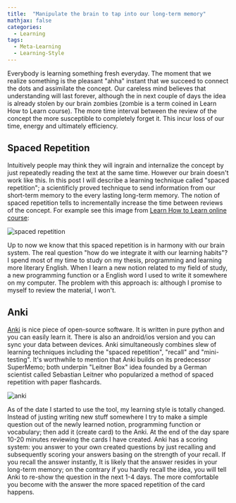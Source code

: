 ```yaml
---
title:  "Manipulate the brain to tap into our long-term memory"
mathjax: false
categories: 
  - Learning
tags:
  - Meta-Learning
  - Learning-Style
---
```


Everybody is learning something fresh everyday. The moment that we realize something is the pleasant "ahha" instant that we succeed to connect the dots and assimilate the concept. Our careless mind believes that understanding will last forever, although the in next couple of days the idea is already stolen by our brain zombies (zombie is a term coined in Learn How to Learn course). The more time interval between the review of the concept the more susceptible to completely forget it. This incur loss of our time, energy and ultimately efficiency. 

## Spaced Repetition
Intuitively people may think they will ingrain and internalize the concept by just repeatedly reading the text at the same time. However our brain doesn't work like this. In this post I will describe a learning technique called "spaced repetition"; a scientificly proved technique to send information from our short-term memory to the every lasting long-term memory. The notion of spaced repetition tells to incrementally increase the time between reviews of the concept. For example see this image from [Learn How to Learn online course](https://www.coursera.org/learn/learning-how-to-learn/):

![spaced repetition]({{base_path}}/images/Rmarkdown_files/spaced_repetition.jpeg)

Up to now we know that this spaced repetition is in harmony with our brain system. The real question "how do we integrate it with our learning habits"?
I spend most of my time to study on my thesis, programming and learning more literary English. When I learn a new notion related to my field of study, a new programming function or a English word I used to write it somewhere on my computer. The problem with this approach is: although I promise to myself to review the material, I won't. 

## Anki

[Anki](http://ankisrs.net/) is nice piece of open-source software. It is written in pure python and you can easily learn it. There is also an android/ios version and you can sync your data between devices. Anki simultaneously combines slew of learning techniques including the "spaced repetition", "recall" and "mini-testing". It's worthwhile to mention that Anki builds on its predecessor SuperMemo; both underpin "Leitner Box" idea founded by a German scientist called Sebastian Leitner who popularized a method of spaced repetition with paper flashcards. 

![anki]({{base_path}}/images/Rmarkdown_files/anki.jpeg)

As of the date I started to use the tool, my learning style is totally changed. Instead of justing writing new stuff somewhere I try to make a simple question out of the newly learned notion, programming function or vocabulary; then add it (create card) to the Anki. At the end of the day spare 10-20 minutes reviewing the cards I have created. Anki has a scoring system: you answer to your own created questions by just recalling and subsequently scoring your answers basing on the strength of your recall. If you recall the answer instantly, It is likely that the answer resides in your long-term memory; on the contrary if you hardly recall the idea, you will tell Anki to re-show the question in the next 1-4 days. The more comfortable you become with the answer the more spaced repetition of the card happens. 

